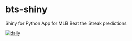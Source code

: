 # bts-shiny
 Shiny for Python App for MLB Beat the Streak predictions

[![daily](https://github.com/peteb206/bts-shiny/actions/workflows/daily.yml/badge.svg)](https://github.com/peteb206/bts-shiny/actions/workflows/daily.yml)